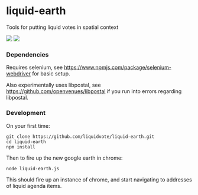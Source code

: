 # liquid-earth
Tools for putting liquid votes in spatial context

![](https://github.com/liquidvote/liquid-earth/blob/master/Almost.gif)
![](https://github.com/liquidvote/liquid-earth/blob/master/Done.gif)


### Dependencies

Requires selenium, see https://www.npmjs.com/package/selenium-webdriver for basic setup.

Also experimentally uses libpostal, see https://github.com/openvenues/libpostal if you run into errors regarding libpostal.

### Development

On your first time:

```
git clone https://github.com/liquidvote/liquid-earth.git
cd liquid-earth
npm install
```

Then to fire up the new google earth in chrome:

```
node liquid-earth.js
```

This should fire up an instance of chrome, and start navigating to addresses of liquid agenda items.


